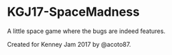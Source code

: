 # KGJ17-SpaceMadness
A little space game where the bugs are indeed features. 

Created for Kenney Jam 2017 by @acoto87.
